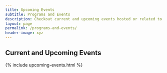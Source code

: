 ```yaml
---
title: Upcoming Events
subtitle: Programs and Events
description: Checkout current and upcoming events hosted or related to the CIO Council! 
layout: page
permalink: /programs-and-events/
header-image: xyz
---
```

<h2 class="margin-top-3">Current and Upcoming Events</h2>

{% include upcoming-events.html %}

